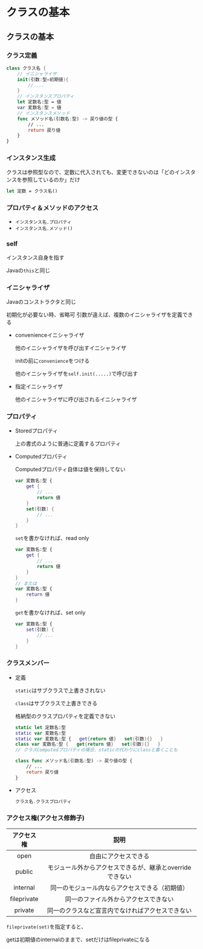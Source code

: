 # クラスの基本





## クラスの基本



### クラス定義

```swift
class クラス名 {
    // イニシャライザ
    init(引数:型=初期値){
        // ...
    }
    // インスタンスプロパティ
    let 定数名:型 = 値
    var 変数名:型 = 値
    // インスタンスメソッド
    func メソッド名(引数名:型) -> 戻り値の型 {
        // ...
        return 戻り値
    }
}
```



### インスタンス生成

クラスは参照型なので、定数に代入されても、変更できないのは「どのインスタンスを参照しているのか」だけ

```swift
let 定数 = クラス名()
```



### プロパティ＆メソッドのアクセス

* `インスタンス名.プロパティ`
* `インスタンス名.メソッド()`



### self

インスタンス自身を指す

Javaの`this`と同じ



### イニシャライザ

Javaのコンストラクタと同じ

初期化が必要ない時、省略可
引数が違えば、複数のイニシャライザを定義できる

* convenienceイニシャライザ

  他のイニシャライザを呼び出すイニシャライザ

  initの前に`convenience`をつける

  他のイニシャライザを`self.init(.....)`で呼び出す

* 指定イニシャライザ

  他のイニシャライザに呼び出されるイニシャライザ



### プロパティ

* Storedプロパティ

  上の書式のように普通に定義するプロパティ

* Computedプロパティ

  Computedプロパティ自体は値を保持してない

  ```swift
  var 変数名:型 {
      get {
          // ...
          return 値
      }
      set(引数) {
          // ...
      }
  }
  ```

  `set`を書かなければ、read only

  ```swift
  var 変数名:型 {
      get {
          // ...
          return 値
      }
  }
  // または
  var 変数名:型 {
      return 値
  }
  ```

  `get`を書かなければ、set only

  ```swift
  var 変数名:型 {
      set(引数) {
          // ...
      }
  }
  ```

  

### クラスメンバー

* 定義

  `static`はサブクラスで上書きされない

  `class`はサブクラスで上書きできる

  格納型のクラスプロパティを定義できない

  ```swift
  static let 定数名:型
  static var 変数名:型
  static var 変数名:型 {   get{return 値}   set(引数){}   }
  class var 変数名:型 {   get{return 値}   set(引数){}   }
  // クラスComputedプロパティの場合、staticの代わりにclassと書くことも
  
  class func メソッド名(引数名:型) -> 戻り値の型 {
      // ...
      return 戻り値
  }
  ```

* アクセス

  ```swift
  クラス名.クラスプロパティ
  ```



### アクセス権(アクセス修飾子)

| アクセス権  |                           説明                           |
| :---------: | :------------------------------------------------------: |
|    open     |                   自由にアクセスできる                   |
|   public    | モジュール外からアクセスできるが、継承とoverrideできない |
|  internal   |      同一のモジュール内ならアクセスできる（初期値）      |
| fileprivate |           同一のファイル外からアクセスできない           |
|   private   |     同一のクラスなど宣言内でなければアクセスできない     |

`fileprivate(set)`を指定すると、

getは初期値のinternalのままで、setだけはfileprivateになる



























